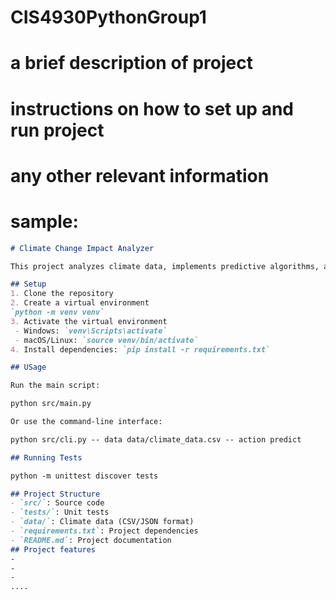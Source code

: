 # CIS4930PythonGroup1
# a brief description of project
# instructions on how to set up and run project
# any other relevant information
# sample:

```markdown
# Climate Change Impact Analyzer

This project analyzes climate data, implements predictive algorithms, and visualizes results.

## Setup
1. Clone the repository
2. Create a virtual environment
`python -m venv venv`
3. Activate the virtual environment
 - Windows: `venv\Scripts\activate`
 - macOS/Linux: `source venv/bin/activate`
4. Install dependencies: `pip install -r requirements.txt`

## USage

Run the main script:

python src/main.py

Or use the command-line interface:

python src/cli.py -- data data/climate_data.csv -- action predict

## Running Tests

python -m unittest discover tests

## Project Structure
- `src/`: Source code
- `tests/`: Unit tests
- `data/`: Climate data (CSV/JSON format)
- `requirements.txt`: Project dependencies
- `README.md`: Project documentation
## Project features
-
-
-
....